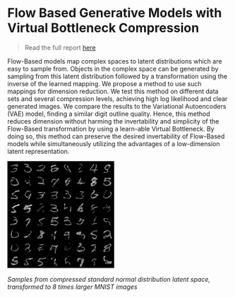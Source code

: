 # Flow Based Generative Models with Virtual Bottleneck Compression

> Read the full report [here](https://github.com/elronbandel/flow-based-compression/blob/master/report.pdf)

Flow-Based models map complex spaces to latent distributions which are easy to sample from. Objects in the complex space can be generated by sampling from this latent distribution followed by a transformation using the inverse of the learned mapping. We propose a method to use such mappings for dimension reduction. We test this method on different data sets and several compression levels, achieving high log likelihood and clear generated images. We compare the results to the Variational Autoencoders (VAE) model, finding a similar digit outline quality. Hence, this method reduces dimension without harming the invertability and simplicity of the Flow-Based transformation by using a learn-able Virtual Bottleneck. By doing so, this method can preserve the desired invertability of Flow-Based models while simultaneously utilizing the advantages of a low-dimension latent representation. 

![sample of mnist](https://github.com/elronbandel/flow-based-compression/blob/c3567c73e63e2da7e4bd134d4d458c71453a20a0/plots/mnist_batch128_couplingadditive_mid2000_hidden10_compress8_.ptepoch75.png?raw=true)

*Samples from compressed standard normal distribution latent space, transformed to 8 times larger MNIST images*


